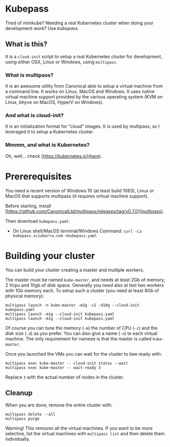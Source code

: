 # Kubepass

Tired of minikube? Needing a _real_ Kubernetes cluster when doing your development work? Use *kubepass*. 

## What is this?

It is a `cloud-init` script to setup a real Kubernetes *cluster* for development, using either OSX, Linux or Windows, using `multipass`.

### What is multipass?

It is an awesome utility from Canonical able to setup a virtual machine from a command line. It works on Linux, MacOS and Windows. It uses native virtual machine support provided by the various operating system (KVM on Linux, bhyve on MacOS, HyperV on Windows).

### And what is cloud-init?

It is an initialization format for "cloud" images. It is used by multipass, so I leveraged it to setup a Kubernetes cluster.

### Mmmm, and what is Kubernetes?

Oh, well... check [https://kubernetes.io](here). 

# Prererequisites

You need a recent version of Windows 10 (at least build 1083), Linux or MacOS that supports multipass (it requires virtual machine support).

Before starting, install [https://github.com/CanonicalLtd/multipass/releases/tag/v0.7.0](multipass). 

Then download `kubepass.yaml`:

- On Linux shell/MacOS terminal/Windows Command: `curl -Ls kubepass.sciabarra.com >kubepass.yaml`

# Building your cluster

You can build your cluster creating a master and multiple workers. 

The master must be named `kube-master`, and needs at least 2Gb of memory, 2 Vcpu and 10gb of disk space. Generally you need also at lest two workers with 1Gb memory each. To setup such a cluster (you need at least 8Gb of physical memory):

```
multipass launch -n kube-master -m2g -c2 -d10g --cloud-init kubepass.yaml
multipass launch -m1g --cloud-init kubepass.yaml
multipass launch -m1g --cloud-init kubepass.yaml
```

Of course you can tune the memory (`-m`) the number of CPU (`-c`) and the disk size (`-d`) as you prefer. You can also give a name (`-n`) to each virtual machine. The only requirement for namese is that the master is called `kube-master`.

Once you launched the VMs you can wait for the cluster to bee ready with:

```
multipass exec kube-master -- cloud-init status --wait
multipass exec kube-master -- wait-ready 3
```

Replace `3` with the actual number of nodes in the cluster.

## Cleanup

When you are  done, remove the entire cluster with:

```
multipass delete --all
multipass purge
```

Warning! This removes all the virtual machines.
If you want to be more selective, list the virtual machines with `multipass list` and then delete them individually.
